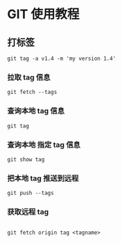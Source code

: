 # GIT 使用教程

## 打标签

```
git tag -a v1.4 -m 'my version 1.4'

```

### 拉取 tag 信息

```
git fetch --tags
```

### 查询本地 tag 信息

```
git tag
```

### 查询本地 指定 tag 信息

```
git show tag
```

### 把本地 tag 推送到远程

```
git push --tags
```

### 获取远程 tag

```

git fetch origin tag <tagname>
```

